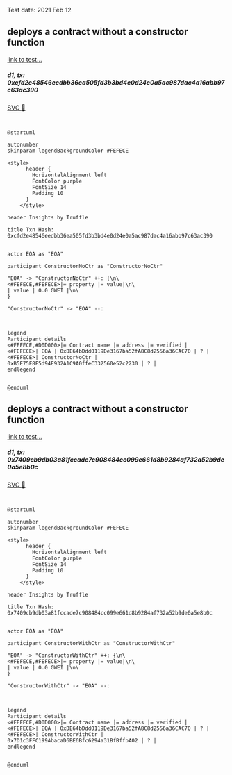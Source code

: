 Test date: 2021 Feb 12



## deploys a contract without a constructor function
[link to test...](http://github.com/trufflesuite/txlog-seedlings/blob/0e1d57622e2550f3c79e053fbe2365c8768e8cda/test/constructor.test.js#L10)

##### d1, tx: 0xcfd2e48546eedbb36ea505fd3b3bd4e0d24e0a5ac987dac4a16abb97c63ac390

[SVG :telescope:](https://www.planttext.com/api/plantuml/svg/RLDDRvj04BtlhnYbnpJjyh7OMAuRWd6JInkfaNh9PM07UnMye6Mfd8JyzowOMabJ3imo7s_UUoiOksmj6jljAyQmixNkzZaPrZuetQ31FLIq9Isli7ZOchhJCgshsi27JRR9qeonPMiVAren69yTeIG3pzCdm7Ljr5EjBLP9fRPwJzewnDAU6ZQkU8HiEjDKzARmKpqHUE4fTujIAhq5Zq-fbp4kFqyasBJ_HhTgkxCjv8zmPxgoTBZCAbiHt1qqN6ExMm0_5ANqAPoBC2AIUHv4X8ABKWPvaCkGkFJT2mKMyNmciGZHYp3FuraH1LW4CMVEii8wwjcF1B25CnVF67E-MLMe1ftMjDQjDTtGzRrEhHdR_aswcN4KBbR_ASBv-GAUx_KzMqwkVvpYgly2ZQaRClOHtFatLXtrGsT_F4CF_1E7Rx-o6nZpBsxJ-mN3skF-YmKuKUnuv-psbH195bNLlkAmvclE-S318LhZd02DUng8k6iorBOZ9pAgL2IXFusk-j4mn-smpg8mNql9FIzUK-15ino5NoRpT2vz8I8CeZH9PzmrVtsByCxO0UvAP3EncM-4ZCCi3lp4I-E4boMbGU2BY9Fm2zyF_i8vZPDInYvTS3_17m00)


```plantuml


@startuml

autonumber
skinparam legendBackgroundColor #FEFECE

<style>
      header {
        HorizontalAlignment left
        FontColor purple
        FontSize 14
        Padding 10
      }
    </style>

header Insights by Truffle

title Txn Hash: 0xcfd2e48546eedbb36ea505fd3b3bd4e0d24e0a5ac987dac4a16abb97c63ac390


actor EOA as "EOA"

participant ConstructorNoCtr as "ConstructorNoCtr"

"EOA" -> "ConstructorNoCtr" ++: {\n\
<#FEFECE,#FEFECE>|= property |= value|\n\
| value | 0.0 GWEI |\n\
}

"ConstructorNoCtr" -> "EOA" --: 



legend
Participant details
<#FEFECE,#D0D000>|= Contract name |= address |= verified |
<#FEFECE>| EOA | 0xDE64bDdd0119De3167ba52fA8C8d2556a36CAC70 | ? |
<#FEFECE>| ConstructorNoCtr | 0xB5E75F8F5d94E932A1C9A0ffeC332560e52c2230 | ? |
endlegend


@enduml
```



## deploys a contract without a constructor function
[link to test...](http://github.com/trufflesuite/txlog-seedlings/blob/0e1d57622e2550f3c79e053fbe2365c8768e8cda/test/constructor.test.js#L10)

##### d1, tx: 0x7409cb9db03a81fccade7c908484cc099e661d8b9284af732a52b9de0a5e8b0c

[SVG :telescope:](https://www.planttext.com/api/plantuml/svg/RLFBRjim4BppAnRfCKrBFQo7uRgHzMXoQe06o2KNYgHi8Z8bK5HX9yg_ToKBHe9QboLtPsTdXn0XjvrbnlRxcX3MsqRt-r8QqhqetJB3zb3BhTHYm_ZBrZIz5cbJDmQ-57cHfpaXgyuUQxacC7qxoOGqy3PV0UuQeruRRLcTr6ghzr9RPApi6L1WyKJPzgQjvQV27_KgmV7FkGScXD9RSEYSUf_YwliiWippxtMdjZlRGNc4HzDN5V8IgsmjuV6WuOvrkoNGG-ZJc9UnAAd78gVY79j37jF8ZtpEQHpB8714LCPkvBCgz5osS14kALl8gAISe6NSelJyTmAiWokCLuIWRrPnrJBSDMrqPqq_efwKtQNMJC3_qzWtjSFD-c8Phg-NyFQidybgzlxh7DV33sXDqqfZZu3dlwpkvJ0YXzCP1g3VAFnwokzXoh_Zh4iZnj4d3JTBmEN8wUt9muU5XBHCrTq75HdDAAMZ2kIq1Xq1pVPob8BFPMJNJQgaKPMI0ePpwtgOZ4DrXomF_38JWZfEd4dF2S8IlQwIA8s4krW4p0lI90qfWdz-PhXWy4WOPWxtYY9ruZWf6MTPiCc3JSK3D_QPvsogJLML2NLdGjnotfMGMmpuE_m3)


```plantuml


@startuml

autonumber
skinparam legendBackgroundColor #FEFECE

<style>
      header {
        HorizontalAlignment left
        FontColor purple
        FontSize 14
        Padding 10
      }
    </style>

header Insights by Truffle

title Txn Hash: 0x7409cb9db03a81fccade7c908484cc099e661d8b9284af732a52b9de0a5e8b0c


actor EOA as "EOA"

participant ConstructorWithCtr as "ConstructorWithCtr"

"EOA" -> "ConstructorWithCtr" ++: {\n\
<#FEFECE,#FEFECE>|= property |= value|\n\
| value | 0.0 GWEI |\n\
}

"ConstructorWithCtr" -> "EOA" --: 



legend
Participant details
<#FEFECE,#D0D000>|= Contract name |= address |= verified |
<#FEFECE>| EOA | 0xDE64bDdd0119De3167ba52fA8C8d2556a36CAC70 | ? |
<#FEFECE>| ConstructorWithCtr | 0x7D1c3FFC199AbacaD6BE6Bfc6294a31BfBffbA02 | ? |
endlegend


@enduml
```

